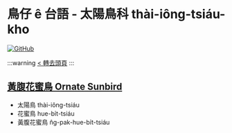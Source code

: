 # 鳥仔 ê 台語 - 太陽鳥科 thài-iông-tsiáu-kho

[![GitHub](https://img.shields.io/badge/GitHub-black?logo=github)](https://github.com/siansiansu/tsiau-a-e-mia)

:::warning
[< 轉去頭頁](https://hackmd.io/@siansiansu/Hy4VzNvha)
:::

## [黃腹花蜜鳥 Ornate Sunbird](https://ebird.org/species/olbsun4)

- 太陽鳥 thài-iông-tsiáu
- 花蜜鳥 hue-bi̍t-tsiáu
- 黃腹花蜜鳥 n̂g-pak-hue-bi̍t-tsiáu
